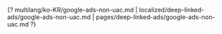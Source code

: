 {? multilang/ko-KR/google-ads-non-uac.md | localized/deep-linked-ads/google-ads-non-uac.md | pages/deep-linked-ads/google-ads-non-uac.md ?}

